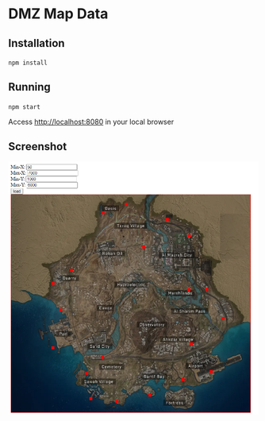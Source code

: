 # DMZ Map Data

## Installation

`npm install`

## Running

`npm start`

Access [http://localhost:8080](http://localhost:8080) in your local browser


## Screenshot

![Browser screenshot](/images/screencapture-localhost-8080-2024-03-04-16_40_33.png)